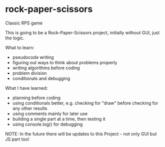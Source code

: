 # rock-paper-scissors
Classic RPS game

This is going to be a Rock-Paper-Scissors project, initially without GUI, just the logic.  

What to learn:  
- pseudocode writing  
- figuring out ways to think about problems properly  
- writing algorithms before coding  
- problem division  
- conditionals and debugging  

What I have learned:  
- planning before coding  
- using conditionals better, e.g. checking for "draw" before checking for any other results  
- using comments mainly for later use  
- building a single part at a time, then testing it  
- using console.log() for debugging  

NOTE: In the future there will be updates to this Project - not only GUI but JS part too!